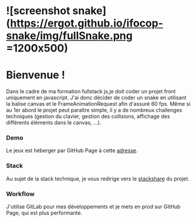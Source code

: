 ![screenshot snake](https://ergot.github.io/ifocop-snake/img/fullSnake.png =1200x500)
=======
Bienvenue !
===================
Dans le cadre de ma formation fullstack js,je doit coder un projet front uniquement en javascript.
J'ai donc décider de coder un snake en utilisant la balise canvas et le FrameAnimationRequest afin d'assuré 60 fps. Même si au 1er abord le projet peut paraître simple, 
il y a de nombreux challenges techniques (gestion du clavier, gestion des collisions, affichage des différents éléments dans le canvas, ...).

### Demo 
Le jeux est héberger par GitHub Page à cette [adresse](https://ergot.github.io/ifocop-snake/).

### Stack
Au sujet de la stack technique, je vous redirige vers le [stackshare](https://stackshare.io/ergot/ifocop-snake) du projet. 

### Workflow
J'utilise GitLab pour mes développements et je mets en prod sur GitHub Page, qui est plus performante.
